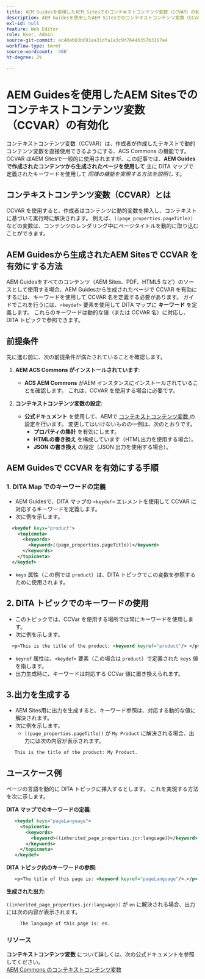 ```yaml
---
title: AEM Guidesを使用したAEM Sitesでのコンテキストコンテンツ変数（CCVAR）の有効化
description: AEM Guidesを使用したAEM Sitesでのコンテキストコンテンツ変数（CCVAR）の操作
exl-id: null
feature: Web Editor
role: User, Admin
source-git-commit: ac40ab63b691ea31dfa1a3c9f7644b357b3167a4
workflow-type: tm+mt
source-wordcount: '466'
ht-degree: 2%

---
```


# AEM Guidesを使用したAEM Sitesでのコンテキストコンテンツ変数（CCVAR）の有効化

コンテキストコンテンツ変数（CCVAR）は、作成者が作成したテキストで動的コンテンツ変数を直接使用できるようにする、ACS Commons の機能です。 CCVAR はAEM Sitesで一般的に使用されますが、この記事では、**AEM Guidesで作成されたコンテンツから生成されたページを使用して** 主に DITA マップで定義されたキーワードを使用して *同様の機能を実現する方法を説明し* す。


## コンテキストコンテンツ変数（CCVAR）とは

CCVAR を使用すると、作成者はコンテンツに動的変数を挿入し、コンテキストに基づいて実行時に解決されます。 例えば、`((page_properties.pageTitle))` などの変数は、コンテンツのレンダリング中にページタイトルを動的に取り込むことができます。


## AEM Guidesから生成されたAEM Sitesで CCVAR を有効にする方法

AEM Guidesをすべてのコンテンツ（AEM Sites、PDF、HTML5 など）のソースとして使用する場合、AEM Guidesから生成されたページで CCVAR を有効にするには、キーワードを使用して CCVAR 名を定義する必要があります。 ガイドでこれを行うには、`<keydef>` 要素を使用して DITA マップに **キーワード** を定義します。 これらのキーワードは動的な値（または CCVAR 名）に対応し、DITA トピックで参照できます。


## 前提条件

先に進む前に、次の前提条件が満たされていることを確認します。

1. **AEM ACS Commons がインストールされています**:
   - **ACS AEM Commons** がAEM インスタンスにインストールされていることを確認します。 これは、CCVAR を使用する場合に必要です。

2. **コンテキストコンテンツ変数の設定**:
   - **公式ドキュメント** を使用して、AEMで [ コンテキストコンテンツ変数 ](https://adobe-consulting-services.github.io/acs-aem-commons/features/contextual-content-variables/index.html) の設定を行います。 変更してはいけないものの一例は、次のとおりです。
      - **プロパティの集計** を有効にします。
      - **HTMLの書き換え** を構成しています（HTML出力を使用する場合）。
      - **JSON の書き換え** の設定（JSON 出力を使用する場合）。



## AEM Guidesで CCVAR を有効にする手順

### 1. DITA Map でのキーワードの定義

- AEM Guidesで、DITA マップの `<keydef>` エレメントを使用して CCVAR に対応するキーワードを定義します。
- 次に例を示します。

```xml
  <keydef keys="product">
    <topicmeta>
      <keywords>
        <keyword>((page_properties.pageTitle))</keyword>
      </keywords>
    </topicmeta>
  </keydef>
```

- `keys` 属性（この例では `product`）は、DITA トピックでこの変数を参照するために使用されます。


## 2. DITA トピックでのキーワードの使用

- このトピックでは、CCVar を使用する場所では常にキーワードを使用します。
- 次に例を示します。

```xml
  <p>This is the title of the product: <keyword keyref="product"/> </p>
```

- `keyref` 属性は、`<keydef>` 要素（この場合は `product`）で定義された `keys` 値を指します。
- 出力生成時に、キーワードは対応する CCVar 値に置き換えられます。


## 3.出力を生成する

- AEM Sites用に出力を生成すると、キーワード参照は、対応する動的な値に解決されます。
- 次に例を示します。
   - `((page_properties.pageTitle))` が `My Product` に解決される場合、出力には次の内容が表示されます。

```xml
   This is the title of the product: My Product.
```


## ユースケース例

ページの言語を動的に DITA トピックに挿入するとします。 これを実現する方法を次に示します。

**DITA マップでのキーワードの定義**:

```xml
   <keydef keys="pageLanguage">
     <topicmeta>
       <keywords>
         <keyword>((inherited_page_properties.jcr:language))</keyword>
       </keywords>
     </topicmeta>
   </keydef>
```

**DITA トピック内のキーワードの参照**:

```xml
   <p>The title of this page is: <keyword keyref="pageLanguage"/>.</p>
```

**生成された出力**:

`((inherited_page_properties.jcr:language))` が `en` に解決される場合、出力には次の内容が表示されます。

```
     The language of this page is: en.
```


### リソース

**コンテキストコンテンツ変数** について詳しくは、次の公式ドキュメントを参照してください。\
[AEM Commons のコンテキストコンテンツ変数 ](https://adobe-consulting-services.github.io/acs-aem-commons/features/contextual-content-variables/index.html)